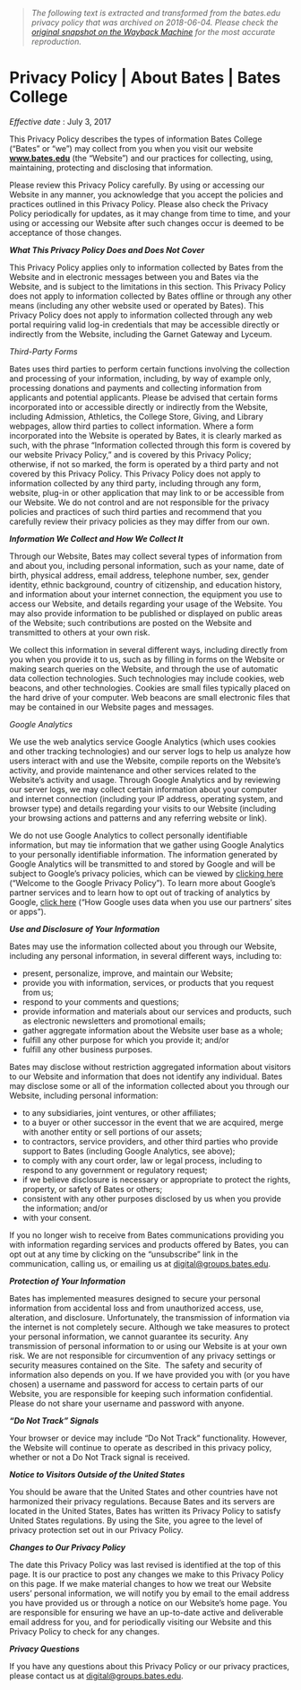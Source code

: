 > *The following text is extracted and transformed from the bates.edu privacy policy that was archived on 2018-06-04. Please check the [original snapshot on the Wayback Machine](https://web.archive.org/web/20180604080258id_/http%3A//www.bates.edu/about/privacy-policy) for the most accurate reproduction.*

# Privacy Policy | About Bates | Bates College

_Effective date_ : July 3, 2017

This Privacy Policy describes the types of information Bates College (“Bates” or “we”) may collect from you when you visit our website **www.bates.edu** (the “Website”) and our practices for collecting, using, maintaining, protecting and disclosing that information.

Please review this Privacy Policy carefully. By using or accessing our Website in any manner, you acknowledge that you accept the policies and practices outlined in this Privacy Policy. Please also check the Privacy Policy periodically for updates, as it may change from time to time, and your using or accessing our Website after such changes occur is deemed to be acceptance of those changes.

**_What This Privacy Policy Does and Does Not Cover_**

This Privacy Policy applies only to information collected by Bates from the Website and in electronic messages between you and Bates via the Website, and is subject to the limitations in this section. This Privacy Policy does not apply to information collected by Bates offline or through any other means (including any other website used or operated by Bates). This Privacy Policy does not apply to information collected through any web portal requiring valid log-in credentials that may be accessible directly or indirectly from the Website, including the Garnet Gateway and Lyceum.

_Third-Party Forms_

Bates uses third parties to perform certain functions involving the collection and processing of your information, including, by way of example only, processing donations and payments and collecting information from applicants and potential applicants. Please be advised that certain forms incorporated into or accessible directly or indirectly from the Website, including Admission, Athletics, the College Store, Giving, and Library webpages, allow third parties to collect information. Where a form incorporated into the Website is operated by Bates, it is clearly marked as such, with the phrase “Information collected through this form is covered by our website Privacy Policy,” and is covered by this Privacy Policy; otherwise, if not so marked, the form is operated by a third party and not covered by this Privacy Policy. This Privacy Policy does not apply to information collected by any third party, including through any form, website, plug-in or other application that may link to or be accessible from our Website. We do not control and are not responsible for the privacy policies and practices of such third parties and recommend that you carefully review their privacy policies as they may differ from our own.

**_Information We Collect and How We Collect It_**

Through our Website, Bates may collect several types of information from and about you, including personal information, such as your name, date of birth, physical address, email address, telephone number, sex, gender identity, ethnic background, country of citizenship, and education history, and information about your internet connection, the equipment you use to access our Website, and details regarding your usage of the Website. You may also provide information to be published or displayed on public areas of the Website; such contributions are posted on the Website and transmitted to others at your own risk.

We collect this information in several different ways, including directly from you when you provide it to us, such as by filling in forms on the Website or making search queries on the Website, and through the use of automatic data collection technologies. Such technologies may include cookies, web beacons, and other technologies. Cookies are small files typically placed on the hard drive of your computer. Web beacons are small electronic files that may be contained in our Website pages and messages.

_Google Analytics_

We use the web analytics service Google Analytics (which uses cookies and other tracking technologies) and our server logs to help us analyze how users interact with and use the Website, compile reports on the Website’s activity, and provide maintenance and other services related to the Website’s activity and usage. Through Google Analytics and by reviewing our server logs, we may collect certain information about your computer and internet connection (including your IP address, operating system, and browser type) and details regarding your visits to our Website (including your browsing actions and patterns and any referring website or link).

We do not use Google Analytics to collect personally identifiable information, but may tie information that we gather using Google Analytics to your personally identifiable information. The information generated by Google Analytics will be transmitted to and stored by Google and will be subject to Google’s privacy policies, which can be viewed by [clicking here](http://www.google.com/policies/privacy) (“Welcome to the Google Privacy Policy”). To learn more about Google’s partner services and to learn how to opt out of tracking of analytics by Google, [click here](https://www.google.com/policies/privacy/partners/) (“How Google uses data when you use our partners’ sites or apps”).

**_Use and Disclosure of Your Information_**

Bates may use the information collected about you through our Website, including any personal information, in several different ways, including to:

  * present, personalize, improve, and maintain our Website;
  * provide you with information, services, or products that you request from us;
  * respond to your comments and questions;
  * provide information and materials about our services and products, such as electronic newsletters and promotional emails;
  * gather aggregate information about the Website user base as a whole;
  * fulfill any other purpose for which you provide it; and/or
  * fulfill any other business purposes.



Bates may disclose without restriction aggregated information about visitors to our Website and information that does not identify any individual. Bates may disclose some or all of the information collected about you through our Website, including personal information:

  * to any subsidiaries, joint ventures, or other affiliates;
  * to a buyer or other successor in the event that we are acquired, merge with another entity or sell portions of our assets;
  * to contractors, service providers, and other third parties who provide support to Bates (including Google Analytics, see above);
  * to comply with any court order, law or legal process, including to respond to any government or regulatory request;
  * if we believe disclosure is necessary or appropriate to protect the rights, property, or safety of Bates or others;
  * consistent with any other purposes disclosed by us when you provide the information; and/or
  * with your consent.



If you no longer wish to receive from Bates communications providing you with information regarding services and products offered by Bates, you can opt out at any time by clicking on the “unsubscribe” link in the communication, calling us, or emailing us at [digital@groups.bates.edu](mailto:digital@groups.bates.edu).

**_Protection of Your Information_**

Bates has implemented measures designed to secure your personal information from accidental loss and from unauthorized access, use, alteration, and disclosure. Unfortunately, the transmission of information via the internet is not completely secure. Although we take measures to protect your personal information, we cannot guarantee its security. Any transmission of personal information to or using our Website is at your own risk. We are not responsible for circumvention of any privacy settings or security measures contained on the Site.  The safety and security of information also depends on you. If we have provided you with (or you have chosen) a username and password for access to certain parts of our Website, you are responsible for keeping such information confidential. Please do not share your username and password with anyone.

**_“Do Not Track” Signals_**

Your browser or device may include “Do Not Track” functionality. However, the Website will continue to operate as described in this privacy policy, whether or not a Do Not Track signal is received.

**_Notice to Visitors Outside of the United States_**

You should be aware that the United States and other countries have not harmonized their privacy regulations. Because Bates and its servers are located in the United States, Bates has written its Privacy Policy to satisfy United States regulations. By using the Site, you agree to the level of privacy protection set out in our Privacy Policy.

**_Changes to Our Privacy Policy_**

The date this Privacy Policy was last revised is identified at the top of this page. It is our practice to post any changes we make to this Privacy Policy on this page. If we make material changes to how we treat our Website users’ personal information, we will notify you by email to the email address you have provided us or through a notice on our Website’s home page. You are responsible for ensuring we have an up-to-date active and deliverable email address for you, and for periodically visiting our Website and this Privacy Policy to check for any changes.

**_Privacy Questions_**

If you have any questions about this Privacy Policy or our privacy practices, please contact us at [digital@groups.bates.edu](mailto:digital@groups.bates.edu).
